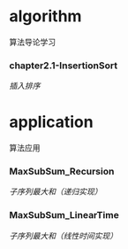 # algorithm
算法导论学习
### chapter2.1-InsertionSort
*插入排序*
# application
算法应用
### MaxSubSum_Recursion
*子序列最大和（递归实现）*
### MaxSubSum_LinearTime
*子序列最大和（线性时间实现）*